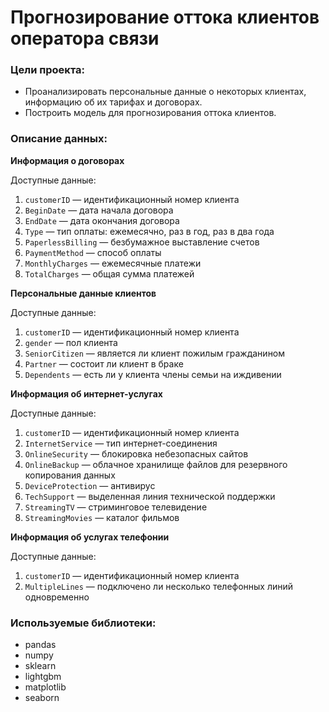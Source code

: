 # Прогнозирование оттока клиентов оператора связи

### Цели проекта:

* Проанализировать персональные данные о некоторых клиентах, информацию об их тарифах и договорах.
* Построить модель для прогнозирования оттока клиентов.

### Описание данных:

**Информация о договорах**

Доступные данные:
1. `customerID` — идентификационный номер клиента
2. `BeginDate` — дата начала договора
3. `EndDate` — дата окончания договора
4. `Type` — тип оплаты: ежемесячно, раз в год, раз в два года
5. `PaperlessBilling` — безбумажное выставление счетов
6. `PaymentMethod` — способ оплаты
7. `MonthlyCharges` — ежемесячные платежи
8. `TotalCharges` — общая сумма платежей

**Персональные данные клиентов**

Доступные данные:
1. `customerID` — идентификационный номер клиента
2. `gender` — пол клиента
3. `SeniorCitizen` — является ли клиент пожилым гражданином
4. `Partner` — состоит ли клиент в браке
5. `Dependents` — есть ли у клиента члены семьи на иждивении

**Информация об интернет-услугах**

Доступные данные:
1. `customerID` — идентификационный номер клиента
2. `InternetService` — тип интернет-соединения
3. `OnlineSecurity` — блокировка небезопасных сайтов
4. `OnlineBackup` — облачное хранилище файлов для резервного копирования данных
5. `DeviceProtection` — антивирус
6. `TechSupport` — выделенная линия технической поддержки
7. `StreamingTV` — стриминговое телевидение
8. `StreamingMovies` — каталог фильмов

**Информация об услугах телефонии**

Доступные данные:
1. `customerID` — идентификационный номер клиента
2. `MultipleLines` — подключено ли несколько телефонных линий одновременно

### Используемые библиотеки:
- pandas
- numpy
- sklearn
- lightgbm
- matplotlib
- seaborn
